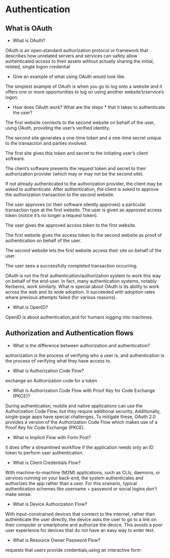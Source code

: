 # Authentication

## What is OAuth

* What is OAuth?

OAuth is an open-standard authorization protocol or framework that describes how unrelated servers and services can safely allow authenticated access to their assets without actually sharing the initial, related, single logon credential

* Give an example of what using OAuth would look like.

The simplest example of OAuth is when you go to log onto a website and it offers one or more opportunities to log on using another website’s/service’s logon. 

* How does OAuth work? What are the steps * that it takes to authenticate the user?

The first website connects to the second website on behalf of the user, using OAuth, providing the user’s verified identity.

The second site generates a one-time token and a one-time secret unique to the transaction and parties involved.

The first site gives this token and secret to the initiating user’s client software.

The client’s software presents the request token and secret to their authorization provider (which may or may not be the second site).

If not already authenticated to the authorization provider, the client may be asked to authenticate. After authentication, the client is asked to approve the authorization transaction to the second website.

The user approves (or their software silently approves) a particular transaction type at the first website.
The user is given an approved access token (notice it’s no longer a request token).

The user gives the approved access token to the first website.

The first website gives the access token to the second website as proof of authentication on behalf of the user.

The second website lets the first website access their site on behalf of the user.

The user sees a successfully completed transaction occurring.

OAuth is not the first authentication/authorization system to work this way on behalf of the end-user. In fact, many authentication systems, notably Kerberos, work similarly. What is special about OAuth is its ability to work across the web and its wide adoption. It succeeded with adoption rates where previous attempts failed (for various reasons).

* What is OpenID?

OpenID is about authentication,and  for humans logging into machines.

## Authorization and Authentication flows

* What is the difference between authorization and authentication?

authorization is the process of verifying who a user is, and authentication is the process of verifying what they have access to.


* What is Authorization Code Flow?

exchange an Authorization code for a token

* What is Authorization Code Flow with Proof Key for Code Exchange (PKCE)?

During authentication, mobile and native applications can use the Authorization Code Flow, but they require additional security. Additionally, single-page apps have special challenges. To mitigate these, OAuth 2.0 provides a version of the Authorization Code Flow which makes use of a Proof Key for Code Exchange (PKCE).

* What is Implicit Flow with Form Post?

 it does offer a streamlined workflow if the application needs only an ID token to perform user authentication.

* What is Client Credentials Flow?

With machine-to-machine (M2M) applications, such as CLIs, daemons, or services running on your back-end, the system authenticates and authorizes the app rather than a user. For this scenario, typical authentication schemes like username + password or social logins don't make sense.

* What is Device Authorization Flow?

With input-constrained devices that connect to the internet, rather than authenticate the user directly, the device asks the user to go to a link on their computer or smartphone and authorize the device. This avoids a poor user experience for devices that do not have an easy way to enter text.

* What is Resource Owner Password Flow?

requests that users provide credentials,using an interactive form